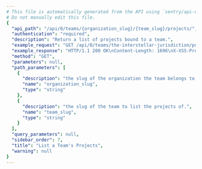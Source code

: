```yaml
---
# This file is automatically generated from the API using `sentry/api-docs/generator.py.`
# Do not manually edit this file.
{
  "api_path": "/api/0/teams/{organization_slug}/{team_slug}/projects/", 
  "authentication": "required", 
  "description": "Return a list of projects bound to a team.", 
  "example_request": "GET /api/0/teams/the-interstellar-jurisdiction/powerful-abolitionist/projects/ HTTP/1.1\nHost: sentry.io\nAuthorization: Bearer <token>", 
  "example_response": "HTTP/1.1 200 OK\nContent-Length: 1696\nX-XSS-Protection: 1; mode=block\nX-Content-Type-Options: nosniff\nContent-Language: en\nAccess-Control-Expose-Headers: X-Sentry-Error, Retry-After\nVary: Accept-Language, Cookie\nAccess-Control-Allow-Methods: GET, POST, HEAD, OPTIONS\nLink: <https://sentry.io/api/0/teams/the-interstellar-jurisdiction/powerful-abolitionist/projects/?&cursor=100:-1:1>; rel=\"previous\"; results=\"false\"; cursor=\"100:-1:1\", <https://sentry.io/api/0/teams/the-interstellar-jurisdiction/powerful-abolitionist/projects/?&cursor=100:1:0>; rel=\"next\"; results=\"false\"; cursor=\"100:1:0\"\nAllow: GET, POST, HEAD, OPTIONS\nAccess-Control-Allow-Origin: *\nAccess-Control-Allow-Headers: X-Sentry-Auth, X-Requested-With, Origin, Accept, Content-Type, Authentication, Authorization\nContent-Type: application/json\nX-Frame-Options: deny\n\n[\n  {\n    \"dateCreated\": \"2020-03-10T16:08:58.443665Z\", \n    \"environments\": [\n      \"prod\", \n      \"production\"\n    ], \n    \"features\": [\n      \"servicehooks\", \n      \"data-forwarding\", \n      \"rate-limits\", \n      \"releases\", \n      \"minidump\"\n    ], \n    \"firstEvent\": null, \n    \"hasAccess\": true, \n    \"hasUserReports\": false, \n    \"id\": \"3\", \n    \"isBookmarked\": false, \n    \"isMember\": true, \n    \"latestDeploys\": null, \n    \"latestRelease\": {\n      \"version\": \"b814f98377964a8e418e61fbc1675d18b6e5bba1\"\n    }, \n    \"name\": \"Prime Mover\", \n    \"platform\": null, \n    \"platforms\": [], \n    \"slug\": \"prime-mover\", \n    \"team\": {\n      \"id\": \"2\", \n      \"name\": \"Powerful Abolitionist\", \n      \"slug\": \"powerful-abolitionist\"\n    }, \n    \"teams\": [\n      {\n        \"id\": \"2\", \n        \"name\": \"Powerful Abolitionist\", \n        \"slug\": \"powerful-abolitionist\"\n      }\n    ]\n  }, \n  {\n    \"dateCreated\": \"2020-03-10T16:08:53.382496Z\", \n    \"environments\": [\n      \"prod\", \n      \"production\"\n    ], \n    \"features\": [\n      \"servicehooks\", \n      \"data-forwarding\", \n      \"rate-limits\", \n      \"releases\", \n      \"minidump\"\n    ], \n    \"firstEvent\": null, \n    \"hasAccess\": true, \n    \"hasUserReports\": false, \n    \"id\": \"2\", \n    \"isBookmarked\": false, \n    \"isMember\": true, \n    \"latestDeploys\": null, \n    \"latestRelease\": {\n      \"version\": \"2.0rc2\"\n    }, \n    \"name\": \"Pump Station\", \n    \"platform\": null, \n    \"platforms\": [], \n    \"slug\": \"pump-station\", \n    \"team\": {\n      \"id\": \"2\", \n      \"name\": \"Powerful Abolitionist\", \n      \"slug\": \"powerful-abolitionist\"\n    }, \n    \"teams\": [\n      {\n        \"id\": \"2\", \n        \"name\": \"Powerful Abolitionist\", \n        \"slug\": \"powerful-abolitionist\"\n      }\n    ]\n  }, \n  {\n    \"dateCreated\": \"2020-03-10T16:09:10.840307Z\", \n    \"environments\": [], \n    \"features\": [\n      \"servicehooks\", \n      \"data-forwarding\", \n      \"rate-limits\", \n      \"minidump\"\n    ], \n    \"firstEvent\": null, \n    \"hasAccess\": true, \n    \"hasUserReports\": false, \n    \"id\": \"5\", \n    \"isBookmarked\": false, \n    \"isMember\": true, \n    \"latestDeploys\": null, \n    \"latestRelease\": null, \n    \"name\": \"The Spoiled Yoghurt\", \n    \"platform\": null, \n    \"platforms\": [], \n    \"slug\": \"the-spoiled-yoghurt\", \n    \"team\": {\n      \"id\": \"2\", \n      \"name\": \"Powerful Abolitionist\", \n      \"slug\": \"powerful-abolitionist\"\n    }, \n    \"teams\": [\n      {\n        \"id\": \"2\", \n        \"name\": \"Powerful Abolitionist\", \n        \"slug\": \"powerful-abolitionist\"\n      }\n    ]\n  }\n]", 
  "method": "GET", 
  "parameters": null, 
  "path_parameters": [
    {
      "description": "the slug of the organization the team belongs to.", 
      "name": "organization_slug", 
      "type": "string"
    }, 
    {
      "description": "the slug of the team to list the projects of.", 
      "name": "team_slug", 
      "type": "string"
    }
  ], 
  "query_parameters": null, 
  "sidebar_order": 7, 
  "title": "List a Team's Projects", 
  "warning": null
}
---
```

